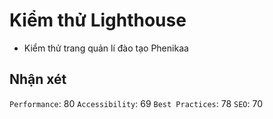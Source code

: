 # Kiểm thử Lighthouse
- Kiểm thử trang quản lí đào tạo Phenikaa
## Nhận xét
``Performance``: 80
``Accessibility``: 69
``Best Practices``: 78
``SEO``: 70
